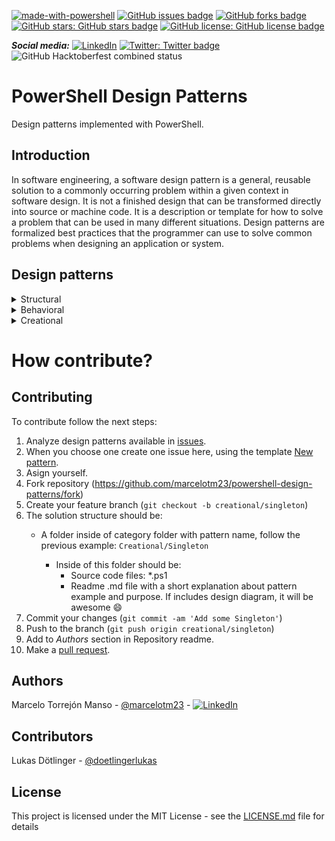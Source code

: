 [![made-with-powershell](https://img.shields.io/badge/PowerShell-1f425f?logo=Powershell)](https://microsoft.com/PowerShell)
[![GitHub issues badge](https://img.shields.io/github/issues/marcelotm23/powershell-design-patterns)](https://github.com/marcelotm23/powershell-design-patterns)
[![GitHub forks badge](https://img.shields.io/github/forks/marcelotm23/powershell-design-patterns)](https://github.com/marcelotm23/powershell-design-patterns)
[![GitHub stars:	GitHub stars badge](https://img.shields.io/github/stars/marcelotm23/powershell-design-patterns)](https://github.com/marcelotm23/powershell-design-patterns)
[![GitHub license:	GitHub license badge](https://img.shields.io/github/license/marcelotm23/powershell-design-patterns)](LICENSE.md)

**_Social media:_**
[![LinkedIn](https://img.shields.io/badge/LinkedIn-FFFFFF.svg?logo=LinkedIn&logoColor=black&style=social)](https://www.linkedin.com/shareArticle?mini=true&url=https%3A//github.com/marcelotm23/powershell-design-patterns&title=Powershell%20Design%20Patterns&summary=Design%20patterns%20implemented%20with%20PowerShell.&source=)
[![Twitter:	Twitter badge](https://img.shields.io/twitter/url?url=https%3A%2F%2Fgithub.com%2Fmarcelotm23%2Fpowershell-design-patterns&style=social)](https://twitter.com/intent/tweet?text=PowerShell%20Design%20Patterns%0Ahttps%3A//github.com/marcelotm23/powershell-design-patterns)
![GitHub Hacktoberfest combined status](https://img.shields.io/github/hacktoberfest/2019/marcelotm23/powershell-design-patterns?color=blueviolet&style=plastic)

# PowerShell Design Patterns
Design patterns implemented with PowerShell.

## Introduction

In software engineering, a software design pattern is a general, reusable solution to a commonly occurring problem within a given context in software design. It is not a finished design that can be transformed directly into source or machine code. It is a description or template for how to solve a problem that can be used in many different situations. Design patterns are formalized best practices that the programmer can use to solve common problems when designing an application or system.

## Design patterns
<details>
  <summary>Structural</summary>

  * [Adapter](/Structural/Adapter)
  
</details>
<details>
  <summary>Behavioral</summary>

  * [Strategy](/Behavioral/Strategy)
  
</details>
<details>
  <summary>Creational</summary>

  * [Abstract Factory](/Creational/Abstract Factory)
  
</details>

# How contribute?
## Contributing


To contribute follow the next steps:

1. Analyze design patterns available in [issues](https://github.com/marcelotm23/powershell-design-patterns/issues).
2. When you choose one create one issue here, using the template [New pattern](https://github.com/marcelotm23/powershell-design-patterns/issues/new?assignees=&labels=new-pattern&template=new-pattern.md&title=%5BNEW%5D+Category%3A+new+pattern+name).
3. Asign yourself.
4. Fork repository (<https://github.com/marcelotm23/powershell-design-patterns/fork>)
5. Create your feature branch (`git checkout -b creational/singleton`)
6. The solution structure should be:
    * A folder inside of category folder with pattern name, follow the previous example: ```Creational/Singleton```

        * Inside of this folder should be:
            - Source code files: *.ps1
            - Readme .md file with a short explanation about pattern example and purpose.
            If includes design diagram, it will be awesome :smile:
7. Commit your changes (`git commit -am 'Add some Singleton'`)
8. Push to the branch (`git push origin creational/singleton`)
9. Add to _Authors_ section in Repository readme.
10. Make a [pull request](https://github.com/marcelotm23/powershell-design-patterns/compare). 

## Authors
Marcelo Torrejón Manso - [@marcelotm23](https://github.com/marcelotm23) - [![LinkedIn](https://img.shields.io/badge/LinkedIn-0077B5.svg?logo=LinkedIn&logoColor=white)](https://es.linkedin.com/in/marcelo-torrej%C3%B3n-manso-b45952160)

## Contributors
Lukas Dötlinger - [@doetlingerlukas](https://github.com/doetlingerlukas)

## License

This project is licensed under the MIT License - see the [LICENSE.md](LICENSE.md) file for details

